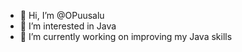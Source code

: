 - 👋 Hi, I’m @OPuusalu
- 👀 I’m interested in Java
- 🌱 I’m currently working on improving my Java skills
